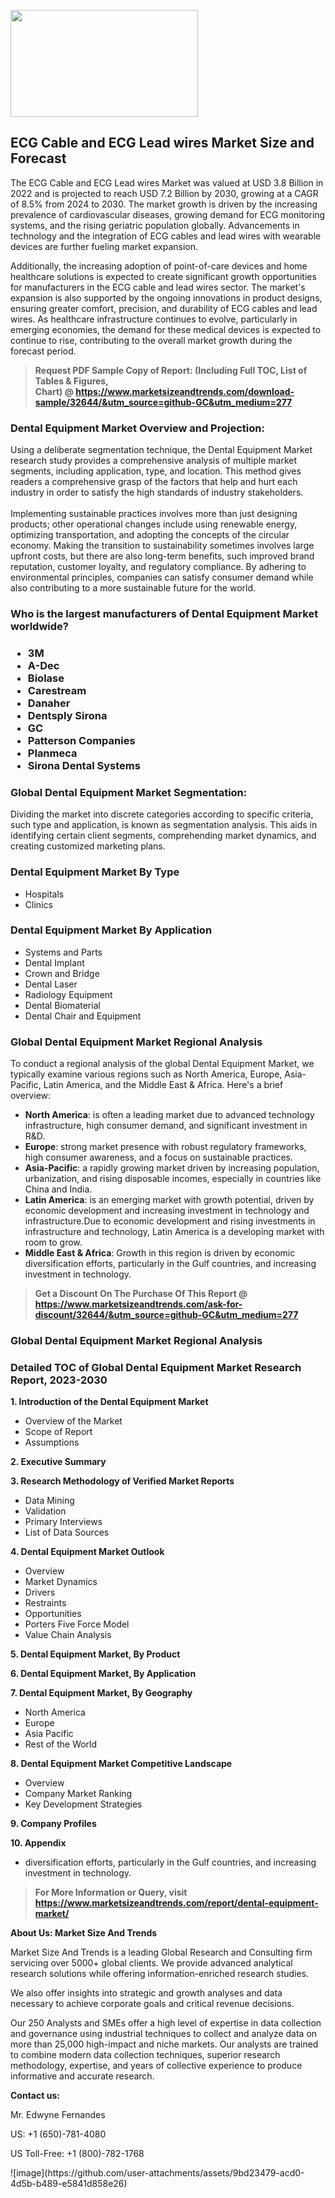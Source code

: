 <p><img class="alignnone size-medium wp-image-20088" src="https://ffe5etoiles.com/wp-content/uploads/2024/12/MST1-300x171.png" alt="" width="300" height="171" /></p><h2>ECG Cable and ECG Lead wires Market Size and Forecast</h2><p>The ECG Cable and ECG Lead wires Market was valued at USD 3.8 Billion in 2022 and is projected to reach USD 7.2 Billion by 2030, growing at a CAGR of 8.5% from 2024 to 2030. The market growth is driven by the increasing prevalence of cardiovascular diseases, growing demand for ECG monitoring systems, and the rising geriatric population globally. Advancements in technology and the integration of ECG cables and lead wires with wearable devices are further fueling market expansion.</p><p>Additionally, the increasing adoption of point-of-care devices and home healthcare solutions is expected to create significant growth opportunities for manufacturers in the ECG cable and lead wires sector. The market's expansion is also supported by the ongoing innovations in product designs, ensuring greater comfort, precision, and durability of ECG cables and lead wires. As healthcare infrastructure continues to evolve, particularly in emerging economies, the demand for these medical devices is expected to continue to rise, contributing to the overall market growth during the forecast period.</p></p><blockquote id="" class=""><strong>Request PDF Sample Copy of Report: (Including Full TOC, List of Tables &amp; Figures, Chart)&nbsp;@&nbsp;<strong><a href="https://www.marketsizeandtrends.com/download-sample/32644/&utm_source=github-GC&utm_medium=277" target="_blank">https://www.marketsizeandtrends.com/download-sample/32644/&utm_source=github-GC&utm_medium=277</a></strong></strong></blockquote><h3 id="" class="">Dental Equipment Market&nbsp;Overview and Projection:</h3><p id="" class="">Using a deliberate segmentation technique, the Dental Equipment Market research study provides a comprehensive analysis of multiple market segments, including application, type, and location. This method gives readers a comprehensive grasp of the factors that help and hurt each industry in order to satisfy the high standards of industry stakeholders. <br /> <br />Implementing sustainable practices involves more than just designing products; other operational changes include using renewable energy, optimizing transportation, and adopting the concepts of the circular economy. Making the transition to sustainability sometimes involves large upfront costs, but there are also long-term benefits, such improved brand reputation, customer loyalty, and regulatory compliance. By adhering to environmental principles, companies can satisfy consumer demand while also contributing to a more sustainable future for the world.</p><h3 id="" class="">Who is the largest manufacturers of&nbsp;Dental Equipment Market worldwide?</h3><h3 class=""><p><ul><li>3M </li><li> A-Dec </li><li> Biolase </li><li> Carestream </li><li> Danaher </li><li> Dentsply Sirona </li><li> GC </li><li> Patterson Companies </li><li> Planmeca </li><li> Sirona Dental Systems</li></ul></p></h3><h3 id="" class="">Global&nbsp;Dental Equipment Market Segmentation:</h3><p id="" class="">Dividing the market into discrete categories according to specific criteria, such type and application, is known as segmentation analysis. This aids in identifying certain client segments, comprehending market dynamics, and creating customized marketing plans.</p><h3 id="" class="">Dental Equipment Market&nbsp;By Type</h3><p><p><ul><li>Hospitals </li><li> Clinics</p></li></ul></p></p><h3 id="" class="">Dental Equipment Market&nbsp;By Application</h3><p class=""><p><ul><li>Systems and Parts </li><li> Dental Implant </li><li> Crown and Bridge </li><li> Dental Laser </li><li> Radiology Equipment </li><li> Dental Biomaterial </li><li> Dental Chair and Equipment</li></ul></p></p><h3 id="" class="">Global Dental Equipment Market Regional Analysis</h3><p id="" class="">To conduct a regional analysis of the global Dental Equipment Market, we typically examine various regions such as North America, Europe, Asia-Pacific, Latin America, and the Middle East &amp; Africa. Here's a brief overview:</p><ul><li><strong>North America</strong>: is often a leading market due to advanced technology infrastructure, high consumer demand, and significant investment in R&amp;D.</li><li><strong>Europe</strong>: strong market presence with robust regulatory frameworks, high consumer awareness, and a focus on sustainable practices.</li><li><strong>Asia-Pacific</strong>: a rapidly growing market driven by increasing population, urbanization, and rising disposable incomes, especially in countries like China and India.</li><li><strong>Latin America</strong>: is an emerging market with growth potential, driven by economic development and increasing investment in technology and infrastructure.Due to economic development and rising investments in infrastructure and technology, Latin America is a developing market with room to grow.</li><li><strong>Middle East &amp; Africa</strong>: Growth in this region is driven by economic diversification efforts, particularly in the Gulf countries, and increasing investment in technology.</li></ul><blockquote id="" class=""><strong>Get a Discount On The Purchase Of This Report @ <strong><a href="https://www.marketsizeandtrends.com/ask-for-discount/32644/&utm_source=github-GC&utm_medium=277" target="_blank">https://www.marketsizeandtrends.com/ask-for-discount/32644/&utm_source=github-GC&utm_medium=277</a></strong></strong></blockquote><h3 id="" class="">Global Dental Equipment Market Regional Analysis</h3><h3 id="" class="">Detailed TOC of Global Dental Equipment Market Research Report, 2023-2030</h3><p id="" class=""><strong>1. Introduction of the Dental Equipment Market</strong></p><ul><li>Overview of the Market</li><li>Scope of Report</li><li>Assumptions</li></ul><p id="" class=""><strong>2. Executive Summary</strong></p><p id="" class=""><strong>3. Research Methodology of Verified Market Reports</strong></p><ul><li>Data Mining</li><li>Validation</li><li>Primary Interviews</li><li>List of Data Sources</li></ul><p id="" class=""><strong>4. Dental Equipment Market Outlook</strong></p><ul><li>Overview</li><li>Market Dynamics</li><li>Drivers</li><li>Restraints</li><li>Opportunities</li><li>Porters Five Force Model</li><li>Value Chain Analysis</li></ul><p id="" class=""><strong>5. Dental Equipment Market, By Product</strong></p><p id="" class=""><strong>6. Dental Equipment Market, By Application</strong></p><p id="" class=""><strong>7. Dental Equipment Market, By Geography</strong></p><ul><li>North America</li><li>Europe</li><li>Asia Pacific</li><li>Rest of the World</li></ul><p id="" class=""><strong>8. Dental Equipment Market Competitive Landscape</strong></p><ul><li>Overview</li><li>Company Market Ranking</li><li>Key Development Strategies</li></ul><p id="" class=""><strong>9. Company Profiles</strong></p><p id="" class=""><strong>10. Appendix</strong></p><ul><li>diversification efforts, particularly in the Gulf countries, and increasing investment in technology.</li></ul><blockquote id="" class=""><strong>For More Information or Query, visit <strong><strong><a href="https://www.marketsizeandtrends.com/report/dental-equipment-market/" target="_blank">https://www.marketsizeandtrends.com/report/dental-equipment-market/</a></strong></strong></strong></blockquote><p id="" class=""><strong>About Us: Market Size And Trends</strong></p><p id="" class="">Market Size And Trends is a leading Global Research and Consulting firm servicing over 5000+ global clients. We provide advanced analytical research solutions while offering information-enriched research studies.</p><p id="" class="">We also offer insights into strategic and growth analyses and data necessary to achieve corporate goals and critical revenue decisions.</p><p id="" class="">Our 250 Analysts and SMEs offer a high level of expertise in data collection and governance using industrial techniques to collect and analyze data on more than 25,000 high-impact and niche markets. Our analysts are trained to combine modern data collection techniques, superior research methodology, expertise, and years of collective experience to produce informative and accurate research.</p><p id="" class=""><strong>Contact us:</strong></p><p id="" class="">Mr. Edwyne Fernandes</p><p id="" class="">US: +1 (650)-781-4080</p><p id="" class="">US Toll-Free: +1 (800)-782-1768</p>
![image](https://github.com/user-attachments/assets/9bd23479-acd0-4d5b-b489-e5841d858e26)

